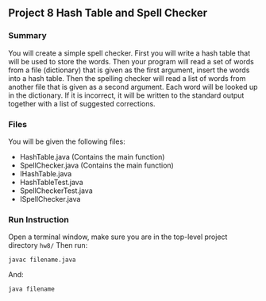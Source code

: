 ## Project 8 Hash Table and Spell Checker
### Summary
You will create a simple spell checker. First you will write a hash table that will be used to store the words. Then your program will read a set of words from a file (dictionary) that is given as the first argument, insert the words into a hash table.
Then the spelling checker will read a list of words from another file that is given as a second argument. Each word will be looked up in the dictionary. If it is incorrect, it will be written to the standard output together with a list of suggested corrections.

### Files
You will be given the following files:
- HashTable.java (Contains the main function)
- SpellChecker.java (Contains the main function)
- IHashTable.java
- HashTableTest.java
- SpellCheckerTest.java
- ISpellChecker.java

### Run Instruction
Open a terminal window, make sure you are in the top-level project directory `hw8/` Then run:

```javac filename.java```

And:

```java filename```
